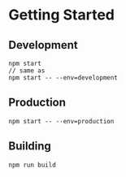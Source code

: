 # Getting Started

## Development
```
npm start
// same as
npm start -- --env=development
```

## Production
```
npm start -- --env=production
```

## Building
```
npm run build
```
